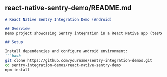 ## react-native-sentry-demo/README.md

```markdown
# React Native Sentry Integration Demo (Android)

## Overview
Demo project showcasing Sentry integration in a React Native app (tested on Android emulator).

## Setup

Install dependencies and configure Android environment:
```bash
git clone https://github.com/yourname/sentry-integration-demos.git
cd sentry-integration-demos/react-native-sentry-demo
npm install
